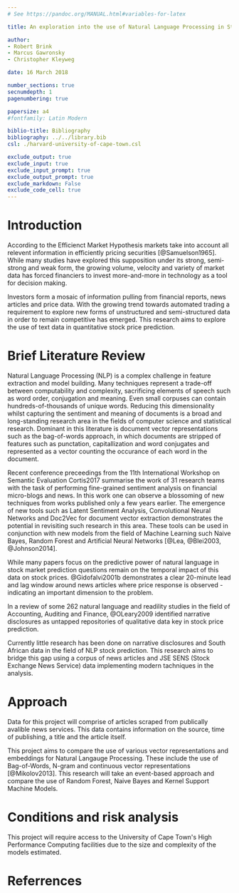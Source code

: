 ```yaml
---
# See https://pandoc.org/MANUAL.html#variables-for-latex

title: An exploration into the use of Natural Language Processing in Stock Market Prediction on the JSE

author:
- Robert Brink
- Marcus Gawronsky
- Christopher Kleyweg

date: 16 March 2018

number_sections: true
secnumdepth: 1
pagenumbering: true

papersize: a4
#fontfamily: Latin Modern

biblio-title: Bibliography   
bibliography: ../../library.bib
csl: ./harvard-university-of-cape-town.csl

exclude_output: true
exclude_input: true
exclude_input_prompt: true
exclude_output_prompt: true
exclude_markdown: False
exclude_code_cell: true
---
```

# Introduction
According to the Efficienct Market Hypothesis markets take into account all relevent information in efficiently pricing securities [@Samuelson1965].  While many studies have explored this supposition under its strong, semi-strong and weak form, the growing volume, velocity and variety of market data has forced financiers to invest more-and-more in technology as a tool for decision making.  

Investors form a mosaic of information pulling from financial reports, news articles and price data.  With the growing trend towards automated trading a requirement to explore new forms of unstructured and semi-structured data in order to remain competitive has emerged.  This research aims to explore the use of text data in quantitative stock price prediction.  

# Brief Literature Review
Natural Language Processing (NLP) is a complex challenge in feature extraction and model building.  Many techniques represent a trade-off between computability and complexity, sacrificing elements of speech such as word order, conjugation and meaning.  Even small corpuses can contain hundreds-of-thousands of unique words.  Reducing this dimensionality whilst capturing the sentiment and meaning of documents is a broad and long-standing research area in the fields of computer science and statistical research.  Dominant in this literature is document vector representations such as the bag-of-words approach, in which documents are stripped of features such as punctation, capitallization and word conjugates and represented as a vector counting the occurance of each word in the document. 
  
Recent conference preceedings from the 11th International Workshop on Semantic Evaluation Cortis2017 summarise the work of 31 research teams with the task of performing fine-grained sentiment analysis on financial micro-blogs and news.  In this work one can observe a blossoming of new techniques from works published only a few years earlier.  The emergence of new tools such as Latent Sentiment Analysis, Convolutional Neural Networks and Doc2Vec for document vector extraction demonstrates the potential in revisiting such research in this area. These tools can be used in conjunction with new models from the field of Machine Learning such Naive Bayes, Random Forest and Artificial Neural Networks [@Lea, @Blei2003, @Johnson2014].  
  
While many papers focus on the predictive power of natural language in stock market prediction questions remain on the temporal impact of this data on stock prices.  @Gidofalvi2001b demonstrates a clear 20-minute lead and lag window around news articles where price response is observed - indicating an important dimension to the problem.  

In a review of some 262 natural language and readility studies in the field of Accounting, Auditing and Finance, @OLeary2009 identified narrative disclosures as untapped repositories of qualitative data key in stock price prediction.  
  
Currently little research has been done on narrative disclosures and South African data in the field of NLP stock prediction.  This research aims to bridge this gap using a corpus of news articles and JSE SENS (Stock Exchange News Service) data  implementing modern tachniques in the analysis. 

# Approach
Data for this project will comprise of articles scraped from publically avalible news services.  This data contains information on the source, time of publishing, a title and the article itself.  

This project aims to compare the use of various vector representations and embeddings for Natural Langauge Processing. These include the use of Bag-of-Words, N-gram and continuous vector representations [@Mikolov2013].  This research will take an event-based approach and compare the use of Random Forest, Naive Bayes and Kernel Support Machine Models.  

# Conditions and risk analysis
This project will require access to the University of Cape Town's High Performance Computing facilities due to the size and complexity of the models estimated. 

# Referrences

